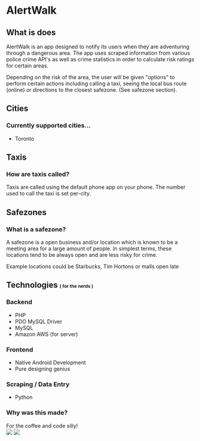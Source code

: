 <h1>AlertWalk</h1>
<h2>What is does</h2>
<p>AlertWalk is an app designed to notify its users when they are adventuring through a dangerous area. The app uses scraped information from various police crime API's as well as crime statistics in order to calculate risk ratings for certain areas.</p>
<p>Depending on the risk of the area, the user will be given "options" to perform certain actions including calling a taxi, seeing the local bus route (online) or directions to the closest safezone. (See safezone section).
<h2>Cities</h2>
<h3>Currently supported cities...</h3>
<ul>
  <li>Toronto</li>
</ul>
<h2>Taxis</h2>
<h3>How are taxis called?</h3>
<p>Taxis are called using the default phone app on your phone. The number used to call the taxi is set per-city.</p>
<h2>Safezones</h2>
<h3>What is a safezone?</h3>
<p>A safezone is a open business and/or location which is known to be a meeting area for a large amount of people. In simplest terms, these locations tend to be always open and are less risky for crime.</p>
<p>Example locations could be Starbucks, Tim Hortons or malls open late</p>
<h2>Technologies <span style="font-size: 12px">( for the nerds )</h2>
<h3>Backend</h3>
<ul>
  <li>PHP</li>
  <li>PDO MySQL Driver</li>
  <li>MySQL</li>
  <li>Amazon AWS (for server)</li>
</ul>
<h3>Frontend</h3>
<ul>
  <li>Native Android Development</li>
  <li>Pure designing genius</li>
</ul>
<h3>Scraping / Data Entry</h3>
<ul>
  <li>Python</li>
</ul>
<h3>Why was this made?</h3>
<p>For the coffee and code silly!<br />
<img src="https://avatars3.githubusercontent.com/u/8634918?v=3&s=200">
<img src="https://38.media.tumblr.com/51d7fc6e85d70fdfcb706f0a26444750/tumblr_nemxoxuOXo1u0mknro2_250.png">
</p>
